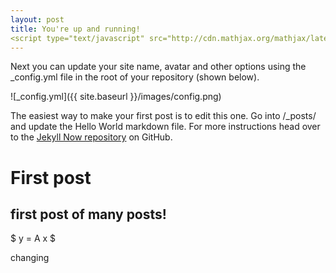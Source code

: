 ```yaml
---
layout: post
title: You're up and running!
<script type="text/javascript" src="http://cdn.mathjax.org/mathjax/latest/MathJax.js?config=default"></script>
---
```


Next you can update your site name, avatar and other options using the _config.yml file in the root of your repository (shown below).

![_config.yml]({{ site.baseurl }}/images/config.png)

The easiest way to make your first post is to edit this one. Go into /_posts/ and update the Hello World markdown file. For more instructions head over to the [Jekyll Now repository](https://github.com/barryclark/jekyll-now) on GitHub.


# First post 
## first post of many posts!

$ y = A x $

changing

